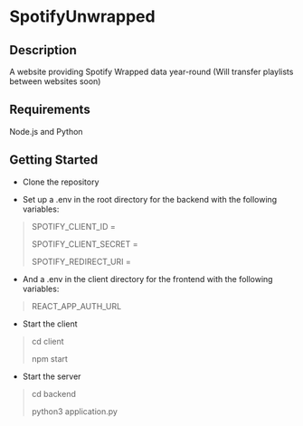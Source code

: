 # SpotifyUnwrapped

## Description
A website providing Spotify Wrapped data year-round (Will transfer playlists between websites soon)


## Requirements
Node.js and Python

## Getting Started

- Clone the repository

- Set up a .env in the root directory for the backend with the following variables:
> SPOTIFY_CLIENT_ID = 
>
> SPOTIFY_CLIENT_SECRET = 
>
> SPOTIFY_REDIRECT_URI =

- And a .env in the client directory for the frontend with the following variables:

> REACT_APP_AUTH_URL


- Start the client

> cd client
>
> npm start


- Start the server

> cd backend
>
> python3 application.py
